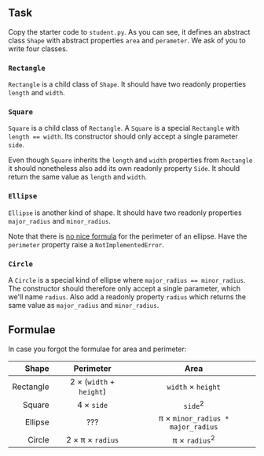 ## Task

Copy the starter code to `student.py`.
As you can see, it defines an abstract class `Shape` with abstract properties `area` and `perameter`.
We ask of you to write four classes.

### `Rectangle`

`Rectangle` is a child class of `Shape`.
It should have two readonly properties `length` and `width`.

### `Square`

`Square` is a child class of `Rectangle`.
A `Square` is a special `Rectangle` with `length == width`.
Its constructor should only accept a single parameter `side`.

Even though `Square` inherits the `length` and `width` properties from `Rectangle` it should nonetheless also add its own readonly property `Side`.
It should return the same value as `length` and `width`.

### `Ellipse`

`Ellipse` is another kind of shape.
It should have two readonly properties `major_radius` and `minor_radius`.

Note that there is [no nice formula](https://www.youtube.com/watch?v=5nW3nJhBHL0) for the perimeter of an ellipse.
Have the `perimeter` property raise a `NotImplementedError`.

### `Circle`

A `Circle` is a special kind of ellipse where `major_radius == minor_radius`.
The constructor should therefore only accept a single parameter, which we'll name `radius`.
Also add a readonly property `radius` which returns the same value as `major_radius` and `minor_radius`.

## Formulae

In case you forgot the formulae for area and perimeter:

| Shape | Perimeter | Area |
|-:|:-:|:-:|
| Rectangle | 2 &times; (`width` + `height`) | `width` &times; `height` |
| Square | 4 &times; `side` | `side`<sup>2</sup> |
| Ellipse | ??? | &pi; &times; `minor_radius * major_radius` |
| Circle | 2 &times; &pi; &times; `radius` | &pi; &times; `radius`<sup>2</sup> |
